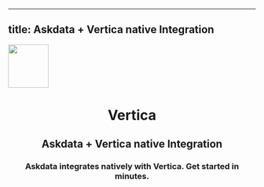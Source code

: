 
  ---
  title: Askdata + Vertica native Integration
  ---

<img class="dataset_icon" class="mx-auto d-block mb-4" width="82" height="88" src="https://chart.askdata.com/datasets/icons/vertica.png" alt="">
<h1 class="dataset_title" style="text-align: center;">Vertica</h1>
<h2 class="dataset_subtitle" style="text-align: center;">Askdata + Vertica native Integration</h2> 
<h3 class="dataset_description" style="text-align: center;">Askdata integrates natively with Vertica. Get started in minutes.</h3> 

  